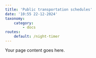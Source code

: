 ```yaml
---
title: 'Public transportation schedules'
date: '10:55 22-12-2024'
taxonomy:
    category:
        - docs
routes:
    default: /night-timer
---
```


Your page content goes here.